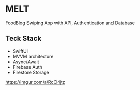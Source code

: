 # MELT
FoodBlog Swiping App with API, Authentication and Database
 
## Teck Stack
- SwiftUI
- MVVM architecture
- Async/Await
- Firebase Auth
- Firestore Storage

https://imgur.com/a/RcO4jtz
